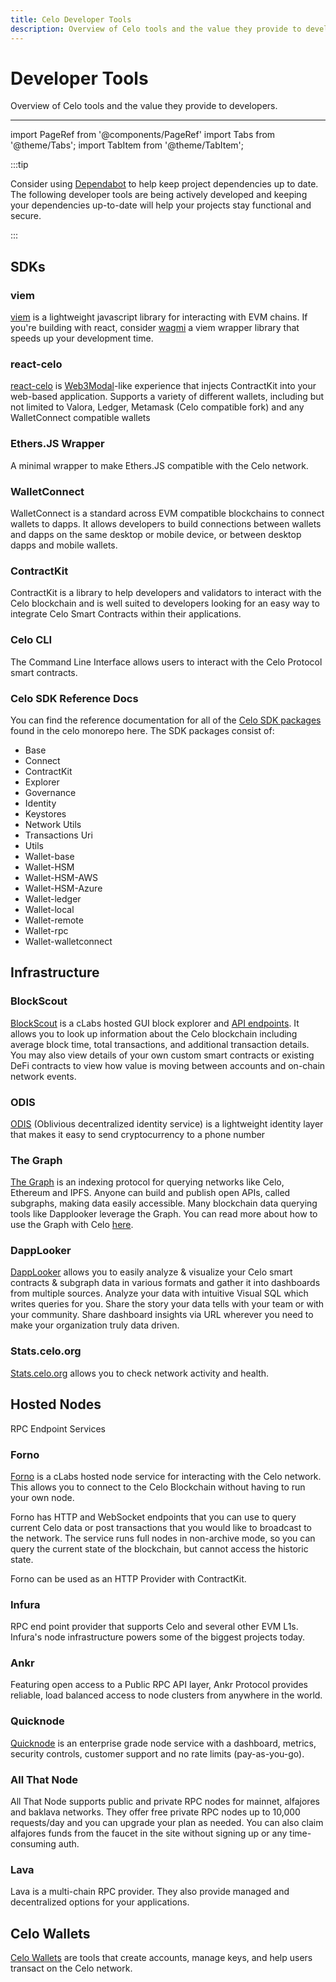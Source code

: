 ```yaml
---
title: Celo Developer Tools
description: Overview of Celo tools and the value they provide to developers.
---
```


# Developer Tools

Overview of Celo tools and the value they provide to developers.

---

import PageRef from '@components/PageRef'
import Tabs from '@theme/Tabs';
import TabItem from '@theme/TabItem';

:::tip

Consider using [Dependabot](https://docs.github.com/en/code-security/supply-chain-security/keeping-your-dependencies-updated-automatically/about-dependabot-version-updates) to help keep project dependencies up to date. The following developer tools are being actively developed and keeping your dependencies up-to-date will help your projects stay functional and secure.

:::

## SDKs

### viem

[viem](https://viem.sh/) is a lightweight javascript library for interacting with EVM chains. If you're building with react, consider [wagmi](https://wagmi.sh/) a viem wrapper library that speeds up your development time.

### react-celo

[react-celo](/developer/react-celo) is [Web3Modal](https://web3modal.com/)-like experience that injects ContractKit into your web-based application. Supports a variety of different wallets, including but not limited to Valora, Ledger, Metamask (Celo compatible fork) and any WalletConnect compatible wallets

<PageRef url="/developer/react-celo" pageName="react-celo" />

### Ethers.JS Wrapper

A minimal wrapper to make Ethers.JS compatible with the Celo network.

<PageRef url="https://github.com/celo-tools/celo-ethers-wrapper" pageName="Ethers.JS Wrapper" />

### WalletConnect

WalletConnect is a standard across EVM compatible blockchains to connect wallets to dapps. It allows developers to build connections between wallets and dapps on the same desktop or mobile device, or between desktop dapps and mobile wallets.

<PageRef url="walletconnect" pageName="WalletConnect" />

### ContractKit

ContractKit is a library to help developers and validators to interact with the Celo blockchain and is well suited to developers looking for an easy way to integrate Celo Smart Contracts within their applications.

<PageRef url="/developer-guide/contractkit" pageName="ContractKit" />


### Celo CLI

The Command Line Interface allows users to interact with the Celo Protocol smart contracts.

<PageRef url="/cli" pageName="Celo CLI" />

### Celo SDK Reference Docs

You can find the reference documentation for all of the [Celo SDK packages](https://github.com/celo-org/celo-monorepo/tree/master/packages/sdk) found in the celo monorepo here. The SDK packages consist of:

- Base
- Connect
- ContractKit
- Explorer
- Governance
- Identity
- Keystores
- Network Utils
- Transactions Uri
- Utils
- Wallet-base
- Wallet-HSM
- Wallet-HSM-AWS
- Wallet-HSM-Azure
- Wallet-ledger
- Wallet-local
- Wallet-remote
- Wallet-rpc
- Wallet-walletconnect

<PageRef url="https://celo-sdk-docs.readthedocs.io/" pageName="Celo SDK Reference Docs" />

## Infrastructure

### BlockScout

[BlockScout](https://explorer.celo.org/) is a cLabs hosted GUI block explorer and [API endpoints](https://explorer.celo.org/api_docs). It allows you to look up information about the Celo blockchain including average block time, total transactions, and additional transaction details. You may also view details of your own custom smart contracts or existing DeFi contracts to view how value is moving between accounts and on-chain network events.

<PageRef url="https://explorer.celo.org/" pageName="BlockScout" />

### ODIS

[ODIS](/protocol/identity/odis) (Oblivious decentralized identity service) is a lightweight identity layer that makes it easy to send cryptocurrency to a phone number

<PageRef url="/protocol/identity/odis" pageName="ODIS" />

### The Graph

[The Graph](https://thegraph.com/) is an indexing protocol for querying networks like Celo, Ethereum and IPFS. Anyone can build and publish open APIs, called subgraphs, making data easily accessible. Many blockchain data querying tools like Dapplooker leverage the Graph. You can read more about how to use the Graph with Celo [here](/blog/using-the-graph).

<PageRef url="/https://thegraph.com/" pageName="The Graph" />

### DappLooker

[DappLooker](https://dapplooker.com/integration/celo) allows you to easily analyze & visualize your Celo smart contracts & subgraph data in various formats and gather it into dashboards from multiple sources. Analyze your data with intuitive Visual SQL which writes queries for you. Share the story your data tells with your team or with your community. Share dashboard insights via URL wherever you need to make your organization truly data driven.

<PageRef url="https://dapplooker.com/integration/celo" pageName="DappLooker" />

### Stats.celo.org

[Stats.celo.org](http://stats.celo.org) allows you to check network activity and health.

<PageRef url="http://stats.celo.org" pageName="stats.celo.org" />

## Hosted Nodes

RPC Endpoint Services

### Forno

[Forno](/network/node/forno) is a cLabs hosted node service for interacting with the Celo network. This allows you to connect to the Celo Blockchain without having to run your own node.

Forno has HTTP and WebSocket endpoints that you can use to query current Celo data or post transactions that you would like to broadcast to the network. The service runs full nodes in non-archive mode, so you can query the current state of the blockchain, but cannot access the historic state.

Forno can be used as an HTTP Provider with ContractKit.

<PageRef url="/network/node/forno" pageName="Forno" />

### Infura

RPC end point provider that supports Celo and several other EVM L1s. Infura's node infrastructure powers some of the biggest projects today.

<PageRef url="https://docs.infura.io/networks/celo" pageName="Infura" />

### Ankr

Featuring open access to a Public RPC API layer, Ankr Protocol provides reliable, load balanced access to node clusters from anywhere in the world.

<PageRef url="https://www.ankr.com/protocol/public/celo/" pageName="Ankr" />

### Quicknode

[Quicknode](https://www.quicknode.com/chains/celo) is an enterprise grade node service with a dashboard, metrics, security controls, customer support and no rate limits (pay-as-you-go).

<PageRef url="https://www.quicknode.com/chains/celo" pageName="Quicknode" />

### All That Node

All That Node supports public and private RPC nodes for mainnet, alfajores and baklava networks. They offer free private RPC nodes up to 10,000 requests/day and you can upgrade your plan as needed. You can also claim alfajores funds from the faucet in the site without signing up or any time-consuming auth.

<PageRef url="https://www.allthatnode.com/celo.dsrv" pageName="All That Node" />

### Lava

Lava is a multi-chain RPC provider. They also provide managed and decentralized options for your applications.

<PageRef url="https://lavanet.xyz" pageName="Lava" />

## Celo Wallets

[Celo Wallets](/wallet/) are tools that create accounts, manage keys, and help users transact on the Celo network.

<PageRef url="../wallet/" pageName="Celo Wallets" />
